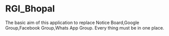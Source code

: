 # RGI_Bhopal
The basic aim of this application to replace Notice Board,Google Group,Facebook Group,Whats App Group. Every thing must be in one place.

